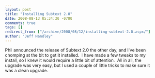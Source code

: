 ```yaml
---
layout: post
title: "Installing Subtext 2.0"
date: 2008-08-13 05:34:30 -0700
comments: true
tags: []
redirect_from: ["/archive/2008/08/12/installing-subtext-2.0.aspx/"]
author: "Jeff Handley"
---
```

<!-- more -->
<p>Phil announced the release of Subtext 2.0 the other day, and I've been chomping at the bit to get it installed.  I have made a few tweaks to my install, so I knew it would require a little bit of attention.  All in all, the upgrade was very easy, but I used a couple of little tricks to make sure it was a clean upgrade.</p>

